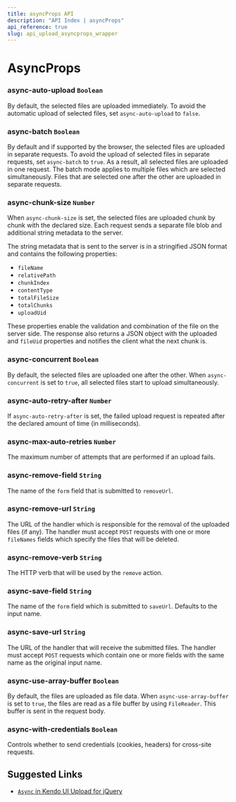 ```yaml
---
title: asyncProps API
description: "API Index | asyncProps"
api_reference: true
slug: api_upload_asyncprops_wrapper
---
```


# AsyncProps

### async-auto-upload `Boolean`

By default, the selected files are uploaded immediately. To avoid the automatic upload of selected files, set `async-auto-upload` to `false`.

### async-batch `Boolean`

By default and if supported by the browser, the selected files are uploaded in separate requests. To avoid the upload of selected files in separate requests, set `async-batch` to `true`. As a result, all selected files are uploaded in one request. The batch mode applies to multiple files which are selected simultaneously. Files that are selected one after the other are uploaded in separate requests.

### async-chunk-size `Number`

When `async-chunk-size` is set, the selected files are uploaded chunk by chunk with the declared size. Each request sends a separate file blob and additional string metadata to the server.

The string metadata that is sent to the server is in a stringified JSON format and contains the following properties:

* `fileName`
* `relativePath`
* `chunkIndex`
* `contentType`
* `totalFileSize`
* `totalChunks`
* `uploadUid`

These properties enable the validation and combination of the file on the server side. The response also returns a JSON object with the uploaded and `fileUid` properties and notifies the client what the next chunk is.

### async-concurrent `Boolean`

By default, the selected files are uploaded one after the other. When `async-concurrent` is set to `true`, all selected files start to upload simultaneously.

### async-auto-retry-after `Number`

If `async-auto-retry-after` is set, the failed upload request is repeated after the declared amount of time (in milliseconds).

### async-max-auto-retries `Number`

The maximum number of attempts that are performed if an upload fails.

### async-remove-field `String`

The name of the `form` field that is submitted to `removeUrl`.

### async-remove-url `String`

The URL of the handler which is responsible for the removal of the uploaded files (if any). The handler must accept `POST` requests with one or more `fileNames` fields which specify the files that will be deleted.

### async-remove-verb `String`

The HTTP verb that will be used by the `remove` action.

### async-save-field `String`

The name of the `form` field which is submitted to `saveUrl`. Defaults to the input name.

### async-save-url `String`

The URL of the handler that will receive the submitted files. The handler must accept `POST` requests which contain one or more fields with the same name as the original input name.

### async-use-array-buffer `Boolean`

By default, the files are uploaded as file data. When `async-use-array-buffer` is set to `true`, the files are read as a file buffer by using `FileReader`. This buffer is sent in the request body.

### async-with-credentials `Boolean`

Controls whether to send credentials (cookies, headers) for cross-site requests.

## Suggested Links

* [`Async` in Kendo UI Upload for jQuery](https://docs.telerik.com/kendo-ui/api/javascript/ui/upload/configuration/async)
